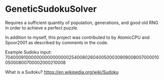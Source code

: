# GeneticSudokuSolver
Requires a sufficient quantity of population, generations, and good old RNG in order to achieve a perfect puzzle.

In addition to myself, this project was contributed to by AtomicCPU and Spoor2001 as described by comments in the code.

Example Sudoku input: 704000910000000000000000254008026040050003090900800700001005000800700002000210008

What is a Sudoku? https://en.wikipedia.org/wiki/Sudoku
